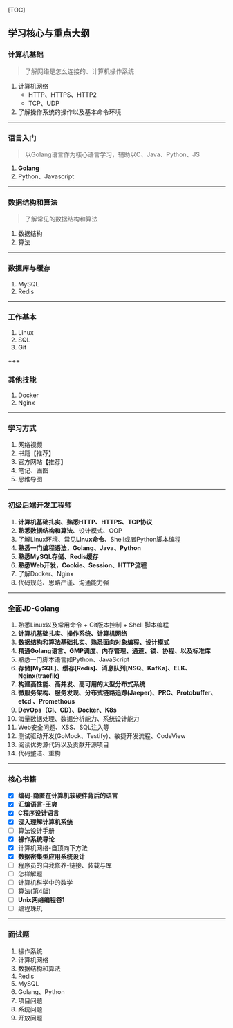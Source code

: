 [TOC]

## 学习核心与重点大纲

### 计算机基础

>   了解网络是怎么连接的、计算机操作系统

1.  计算机网络
    *   HTTP、HTTPS、HTTP2
    *   TCP、UDP
2.  了解操作系统的操作以及基本命令环境

---

### 语言入门

>   以Golang语言作为核心语言学习，辅助以C、Java、Python、JS

1.  **Golang**
2.  Python、Javascript

---

### 数据结构和算法

>   了解常见的数据结构和算法

1.  数据结构
2.  算法

---

### 数据库与缓存

1.  MySQL
2.  Redis

---

### 工作基本

1.  Linux
2.  SQL
3.  Git

+++

### 其他技能

1. Docker
4. Nginx

---

### 学习方式

1.  网络视频
2.  书籍【推荐】
3.  官方网站【推荐】
4.  笔记、画图
5.  思维导图

---

### 初级后端开发工程师

1.  **计算机基础扎实、熟悉HTTP、HTTPS、TCP协议**
2.  **熟悉数据结构和算法**、设计模式、OOP
3.  了解LInux环境、常见**LInux命令**、Shell或者Python脚本编程
4.  **熟悉一门编程语法，Golang、Java、Python**
5.  **熟悉MySQL存储、Redis缓存**
6.  **熟悉Web开发，Cookie、Session、HTTP流程**
7.  了解Docker、Nginx
8.  代码规范、思路严谨、沟通能力强

---

### 全面JD-Golang

1.  熟悉Linux以及常用命令 + Git版本控制 + Shell 脚本编程
2.  **计算机基础扎实、操作系统、计算机网络**
3.  **数据结构和算法基础扎实、熟悉面向对象编程、设计模式**
4.  **精通Golang语言、GMP调度、内存管理、通道、锁、协程、以及标准库**
5.  熟悉一门脚本语言如Python、JavaScript
6.  **存储[MySQL]、缓存[Redis]、消息队列[NSQ、KafKa]、ELK、Nginx(**traefik**)**
7.  **构建高性能、高并发、高可用的大型分布式系统**
8.  **微服务架构、服务发现、分布式链路追踪(Jaeper)、PRC、Protobuffer、etcd 、Promethous**
9.  **DevOps（CI、CD）、Docker、K8s**
10.  海量数据处理、数据分析能力、系统设计能力
11.  Web安全问题、XSS、SQL注入等
12.  测试驱动开发(GoMock、Testify)、敏捷开发流程、CodeView
13.  阅读优秀源代码以及贡献开源项目
14.  代码整洁、重构

---

### 核心书籍

- [x] **编码-隐匿在计算机软硬件背后的语言**
- [x] **汇编语言-王爽**
- [x] **C程序设计语言**
- [x] **深入理解计算机系统**
- [ ] 算法设计手册
- [x] **操作系统导论**
- [x] 计算机网络-自顶向下方法
- [x] **数据密集型应用系统设计**
- [ ] 程序员的自我修养-链接、装载与库
- [ ] 怎样解题
- [ ] 计算机科学中的数学
- [ ] 算法(第4版)
- [ ] **Unix网络编程卷1**
- [ ] 编程珠玑

---

### 面试题

1.  操作系统
2.  计算机网络
3.  数据结构和算法
4.  Redis
5.  MySQL
6.  Golang、Python
7.  项目问题
8.  系统问题
9.  开放问题

